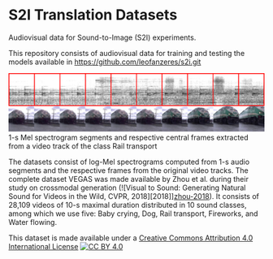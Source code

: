 # S2I Translation Datasets

Audiovisual data for Sound-to-Image (S2I) experiments.

This repository consists of audiovisual data for training and testing the models available in https://github.com/leofanzeres/s2i.git

![1-s Mel spectrogram segments and respective central frames extracted from a video track of the class Rail transport.](images/spectrogram_segments_and_video_frames.png)
1-s Mel spectrogram segments and respective central frames extracted from a video track of the class Rail transport

The datasets consist of log-Mel spectrograms computed from 1-s audio segments and the respective frames from the original video tracks. The complete dataset VEGAS was made available by Zhou et al. during their study on crossmodal generation (![Visual to Sound: Generating Natural Sound for Videos in the Wild, CVPR, 2018][2018]][zhou-2018]). It consists of 28,109 videos of 10-s maximal duration distributed in 10 sound classes, among which we use five: Baby crying, Dog, Rail transport, Fireworks, and Water flowing.

This dataset is made available under a [Creative Commons Attribution 4.0 International License][cc-by] [![CC BY 4.0][cc-by-image]][cc-by]

[zhou-2018]: http://creativecommons.org/licenses/by/4.0/
[cc-by]: http://creativecommons.org/licenses/by/4.0/
[cc-by-image]: https://i.creativecommons.org/l/by/4.0/80x15.png
